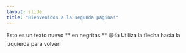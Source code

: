 ```yaml
---
layout: slide
title: "Bienvenidos a la segunda página!"
---
```

Esto es un texto nuevo ** en negritas ** :smile::+1:
Utiliza la flecha hacia la izquierda para volver!